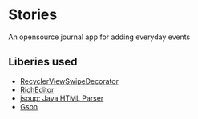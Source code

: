 # Stories
An opensource journal app for adding everyday events

## Liberies used
* [RecyclerViewSwipeDecorator](https://github.com/xabaras/RecyclerViewSwipeDecorator)
* [RichEditor](https://github.com/dankito/RichTextEditor)
* [jsoup: Java HTML Parser](https://github.com/jhy/jsoup)
* [Gson](https://github.com/google/gson)
